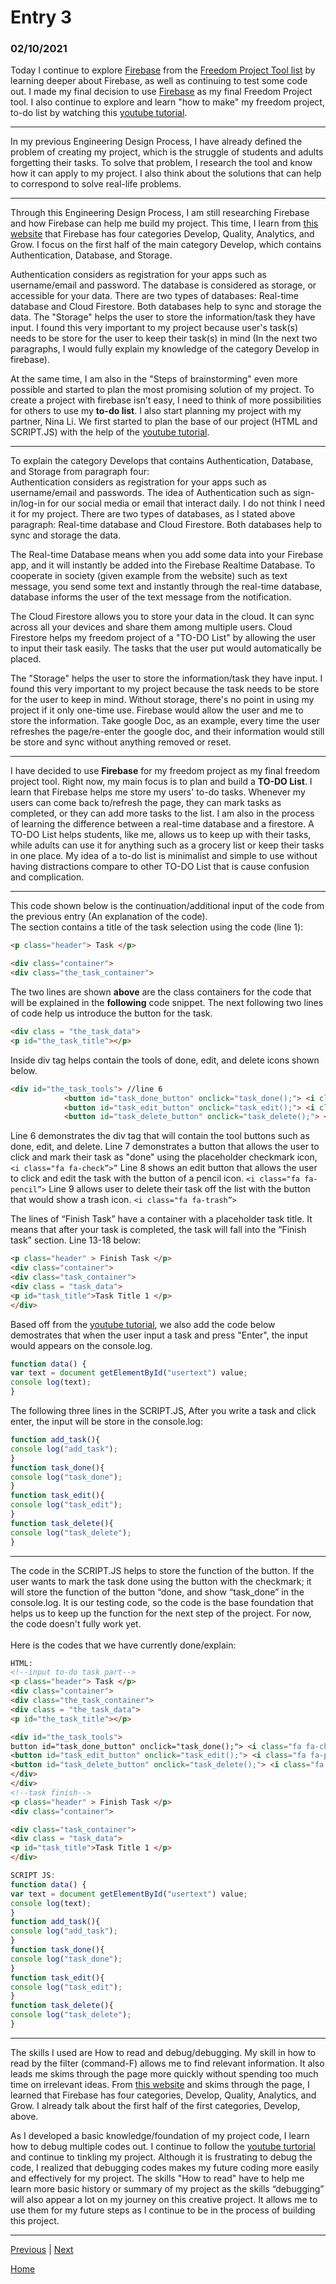 # Entry 3
### 02/10/2021

Today I continue to explore [Firebase](https://firebase.google.com) from the [Freedom Project Tool list](https://docs.google.com/document/d/1oJFrErlAZvB-0V923QGOm4X3CwiceJsKot2R6Jz8Mdc/edit) by learning deeper about Firebase, as well as continuing to test some code out. I made my final decision to use [Firebase](https://firebase.google.com) as my final Freedom Project tool.  I also continue to explore and learn "how to make" my freedom project, to-do list by watching this [youtube tutorial](https://www.youtube.com/results?search_query=javascript+firebase).

_________________

In my previous Engineering Design Process, I have already defined the problem of creating my project, which is the struggle of students and adults forgetting their tasks. To solve that problem, I research the tool and know how it can apply to my project. I also think about the solutions that can help to correspond to solve real-life problems.
<br>
___

Through this Engineering Design Process, I am still researching Firebase and how Firebase can help me build my project. This time, I learn from [this website](https://firebasetutorials.com/what-can-firebase-do/) that Firebase has four categories Develop, Quality, Analytics, and Grow.  I focus on the first half of the main category Develop, which contains Authentication, Database, and Storage.
<br>

Authentication considers as registration for your apps such as username/email and password. The database is considered as storage, or accessible for your data. There are two types of databases: Real-time database and Cloud Firestore. Both databases help to sync and storage the data. The "Storage" helps the user to store the information/task they have input.  I found this very important to my project because user's task(s) needs to be store for the user to keep their task(s) in mind (In the next two paragraphs, I would fully explain my knowledge of the category Develop in firebase).
<br>

 At the same time, I am also in the "Steps of brainstorming" even more possible and started to plan the most promising solution of my project.  To create a project with firebase isn’t easy, I need to think of more possibilities for others to use my <b>to-do list</b>.  I also start planning my project with my partner, Nina Li. We first started to plan the base of our project (HTML and SCRIPT.JS) with the help of the <a href="https://www.youtube.com/watch?v=pSVHDk4hK8Y"> youtube tutorial</a>.
<br>

_________________

To explain the category Develops that contains Authentication, Database, and Storage from paragraph four:
<br>
Authentication considers as registration for your apps such as username/email and passwords. The idea of Authentication such as sign-in/log-in for our social media or email that interact daily. I do not think I need it for my project.
There are two types of databases, as I stated above paragraph: Real-time database and Cloud Firestore. Both databases help to sync and storage the data.
<br>

The Real-time Database means when you add some data into your Firebase app, and it will instantly be added into the Firebase Realtime Database. To cooperate in society (given example from the website) such as text message, you send some text and instantly through the real-time database, database informs the user of the text message from the notification.
<br>

The Cloud Firestore allows you to store your data in the cloud. It can sync across all your devices and share them among multiple users. Cloud Firestore helps my freedom project of a "TO-DO List" by allowing the user to input their task easily. The tasks that the user put would automatically be placed.
<br>

The "Storage" helps the user to store the information/task they have input. I found this very important to my project because the task needs to be store for the user to keep in mind.  Without storage, there's no point in using my project if it only one-time use. Firebase would allow the user and me to store the information. Take google Doc, as an example, every time the user refreshes the page/re-enter the google doc, and their information would still be store and sync without anything removed or reset.
<br>
_________________

I have decided to use **Firebase** for my freedom project as my final freedom project tool. Right now, my main focus is to plan and build a **TO-DO List**.  I learn that Firebase helps me store my users' to-do tasks. Whenever my users can come back to/refresh the page, they can mark tasks as completed, or they can add more tasks to the list. I am also in the process of learning the difference between a real-time database and a firestore. 
A TO-DO List helps students, like me, allows us to keep up with their tasks, while adults can use it for anything such as a grocery list or keep their tasks in one place. My idea of a to-do list is minimalist and simple to use without having distractions compare to other TO-DO List that is cause confusion and complication.
<br>

_________________

This code shown below is the continuation/additional input of the code from the previous entry (An explanation of the code).
<br>
The <body> section contains a title of the task selection using the code (line 1):
```HTML
<p class="header"> Task </p>
```
``` HTML
<div class="container">
<div class="the_task_container">
```
The two lines are shown **above** are the class containers for the code that will be explained in the **following** code snippet. The next following two lines of code help us introduce the button for the task.
```HTML
<div class = "the_task_data">
<p id="the_task_title"></p>
```

Inside div tag helps contain the tools of done, edit, and delete icons shown below.
```HTML
<div id="the_task_tools"> //line 6
            <button id="task_done_button" onclick="task_done();"> <i class="fa fa-check"> </i>  </button> // line 7
            <button id="task_edit_button" onclick="task_edit();"> <i class="fa fa-pencil"> </i>  </button> // line 8
            <button id="task_delete_button" onclick="task_delete();"> <i class="fa fa-trash"> </i>  </button>// line 9
``` 
Line 6 demonstrates the div tag that will contain the tool buttons such as done, edit, and delete.
Line 7 demonstrates a button that allows the user to click and mark their task as "done" using the placeholder checkmark icon, ```<i class="fa fa-check”>”```
Line 8 shows an edit button that allows the user to click and edit the task with the button of a pencil icon. ```<i class="fa fa-pencil”>```
Line 9 allows user to delete their task off the list with the button that would show a trash icon. ```<i class="fa fa-trash”>``` 

The lines of “Finish Task” have a container with a placeholder task title.
It means that after your task is completed, the task will fall into the “Finish task” section.
Line 13-18 below:
>
```HTML
<p class="header" > Finish Task </p>
<div class="container">
<div class="task_container">
<div class = "task_data">
<p id="task_title">Task Title 1 </p>
</div>
```

Based off from the [youtube tutorial](https://www.youtube.com/results?search_query=javascript+firebase), we also add the code below demostrates that when the user input a task and press "Enter", the input would appears on the console.log.
```javascript
function data() {
var text = document getElementById("usertext") value;
console log(text);
}
```

The following three lines in the SCRIPT.JS, After you write a task and click enter, the input will be store in the console.log:

```javascript
function add_task(){
console log("add_task");
}
function task_done(){
console log("task_done");
}
function task_edit(){
console log("task_edit");
}
function task_delete(){
console log("task_delete");
}
```
_________________
The code in the SCRIPT.JS helps to store the function of the button. If the user wants to mark the task done using the button with the checkmark; it will store the function of the button “done, and show “task_done” in the console.log.  It is our testing code, so the code is the base foundation that helps us to keep up the function for the next step of the project. For now, the code doesn't fully work yet.
<br>
</br>
Here is the codes that we have currently done/explain: 
````HTML
HTML:
<!--input to-do task part-->
<p class="header"> Task </p>
<div class="container">
<div class="the_task_container">
<div class = "the_task_data">
<p id="the_task_title"></p>

<div id="the_task_tools">
button id="task_done_button" onclick="task_done();"> <i class="fa fa-check"> </i> </button>
<button id="task_edit_button" onclick="task_edit();"> <i class="fa fa-pencil"> </i> </button>
<button id="task_delete_button" onclick="task_delete();"> <i class="fa fa-trash"> </i> </button>
</div>
</div>
<!--task finish-->
<p class="header" > Finish Task </p>
<div class="container">

<div class="task_container">
<div class = "task_data">
<p id="task_title">Task Title 1 </p>
</div>
````

```javascript
SCRIPT JS:
function data() {
var text = document getElementById("usertext") value;
console log(text);
}
function add_task(){
console log("add_task");
}
function task_done(){
console log("task_done");
}
function task_edit(){
console log("task_edit");
}
function task_delete(){
console log("task_delete");
}
```
_________________
The skills I used are How to read and debug/debugging. My skill in how to read by the filter (command-F) allows me to find relevant information. It also leads me skims through the page more quickly without spending too much time on irrelevant ideas. From [this website](https://firebasetutorials.com/what-can-firebase-do/) and skims through the page, I learned that Firebase has four categories, Develop, Quality, Analytics, and Grow. I already talk about the first half of the first categories, Develop, above. 

As I developed a basic knowledge/foundation of my project code, I learn how to debug multiple codes out. I continue to follow the [youtube turtorial](https://www.youtube.com/watch?v=pSVHDk4hK8Y) and continue to tinkling my project. Although it is frustrating to debug the code, I realized that debugging codes makes my future coding more easily and effectively for my project. The skills "How to read" have to help me learn more basic history or summary of my project as the skills “debugging” will also appear a lot on my journey on this creative project. It allows me to use them for my future steps as I continue to be in the process of building this project.

_________________


[Previous](entry02.md) | [Next](entry04.md)

[Home](../README.md)